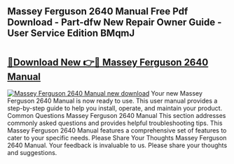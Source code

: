 ## Massey Ferguson 2640 Manual Free Pdf Download - Part-dfw New Repair Owner Guide - User Service Edition BMqmJ

# <h2><a href="http://bc58386.oget.top/?id=Massey+Ferguson+2640+Manual">🔗Download New 👉🔴 Massey Ferguson 2640 Manual</a></h2>

[![Massey Ferguson 2640 Manual new download](https://i.imgur.com/5g1atiW.png)](http://bc58386.oget.top/?id=Massey+Ferguson+2640+Manual)
Your new Massey Ferguson 2640 Manual is now ready to use. This user manual provides a step-by-step guide to help you install, operate, and maintain your product. Common Questions Massey Ferguson 2640 Manual This section addresses commonly asked questions and provides helpful troubleshooting tips. This Massey Ferguson 2640 Manual features a comprehensive set of features to cater to your specific needs. Please Share Your Thoughts Massey Ferguson 2640 Manual. Your feedback is invaluable to us. Please share your thoughts and suggestions.
